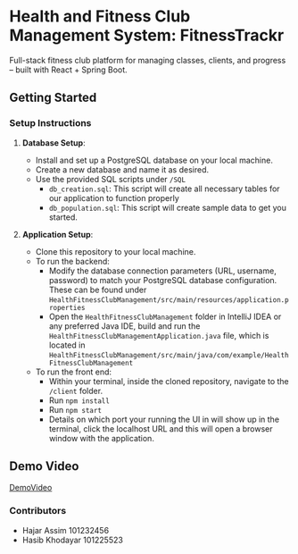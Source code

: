# Health and Fitness Club Management System: FitnessTrackr
Full-stack fitness club platform for managing classes, clients, and progress – built with React + Spring Boot.

## Getting Started

### Setup Instructions

1. **Database Setup**:

   - Install and set up a PostgreSQL database on your local machine.
   - Create a new database and name it as desired.
   - Use the provided SQL scripts under `/SQL`
     - `db_creation.sql`: This script will create all necessary tables for our application to function properly
     - `db_population.sql`: This script will create sample data to get you started.

2. **Application Setup**:
   - Clone this repository to your local machine.
   - To run the backend:
     - Modify the database connection parameters (URL, username, password) to match your PostgreSQL database configuration. These can be found under `HealthFitnessClubManagement/src/main/resources/application.properties`
     - Open the `HealthFitnessClubManagement` folder in IntelliJ IDEA or any preferred Java IDE, build and run the `HealthFitnessClubManagementApplication.java` file, which is located in `HealthFitnessClubManagement/src/main/java/com/example/HealthFitnessClubManagement`
   - To run the front end:
     - Within your terminal, inside the cloned repository, navigate to the `/client` folder.
     - Run `npm install`
     - Run `npm start`
     - Details on which port your running the UI in will show up in the terminal, click the localhost URL and this will open a browser window with the application.

## Demo Video

[DemoVideo](https://youtu.be/6oJquHbBYWk)

### Contributors
- Hajar Assim 101232456
- Hasib Khodayar 101225523

